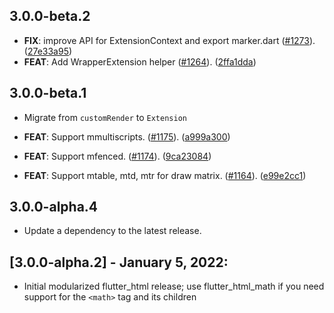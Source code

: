 ## 3.0.0-beta.2

 - **FIX**: improve API for ExtensionContext and export marker.dart ([#1273](https://github.com/sub6resources/flutter_html/issues/1273)). ([27e33a95](https://github.com/sub6resources/flutter_html/commit/27e33a955e872d47306db9480f74f6da2e9a028a))
 - **FEAT**: Add WrapperExtension helper ([#1264](https://github.com/sub6resources/flutter_html/issues/1264)). ([2ffa1dda](https://github.com/sub6resources/flutter_html/commit/2ffa1ddabb3f2a660ab85c551255b89fe8a24ab5))

## 3.0.0-beta.1

 - Migrate from `customRender` to `Extension`

 - **FEAT**: Support mmultiscripts. ([#1175](https://github.com/sub6resources/flutter_html/issues/1175)). ([a999a300](https://github.com/sub6resources/flutter_html/commit/a999a30027eff0aabb2825ffdbe383f9affab7f6))
 - **FEAT**: Support mfenced. ([#1174](https://github.com/sub6resources/flutter_html/issues/1174)). ([9ca23084](https://github.com/sub6resources/flutter_html/commit/9ca230848beb15332f96294083ed4989831130d7))
 - **FEAT**: Support mtable, mtd, mtr for draw matrix. ([#1164](https://github.com/sub6resources/flutter_html/issues/1164)). ([e99e2cc1](https://github.com/sub6resources/flutter_html/commit/e99e2cc1553ab17b4ceff08f784e99283b28dff4))

## 3.0.0-alpha.4

 - Update a dependency to the latest release.

## [3.0.0-alpha.2] - January 5, 2022:
* Initial modularized flutter_html release; use flutter_html_math if you need support for the `<math>` tag and its children 
